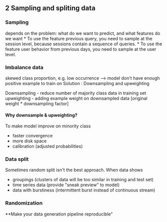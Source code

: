 ## 2 Sampling and spliting data
### Sampling
depends on the problem: what do we want to predict, and what features do we want
	* To use the feature previous query, you need to sample at the session level, because sessions contain a sequence of queries.
	* To use the feature user behavior from previous days, you need to sample at the user level.

### Imbalance data
skewed class proportion, e.g. low occurrence --> model don't have enough positive example to train on
Solution : Downsampling and upweighting

Downsampling - reduce number of majority class data in training set
upweighting - adding example weight on downsampled data [original weight * downsampling factor]

#### Why downsample & upweighting?
To make model improve on minority class
- faster convergence
- more disk space
- calibration (adjusted probabilities)

### Data split
Sometimes random split isn't the best approach.
When data shows
- groupings (clusters of data will be too similar in training and test set)
- time series data (provide "sneak preview" to model)
- data with burstiness (intermittent burst instead of continuous stream)

### Randomization
**Make your data generation pipeline reproducible"
